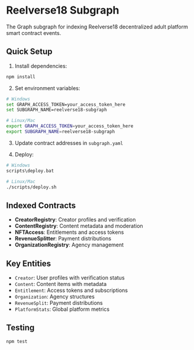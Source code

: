 # Reelverse18 Subgraph

The Graph subgraph for indexing Reelverse18 decentralized adult platform smart contract events.

## Quick Setup

1. Install dependencies:
```bash
npm install
```

2. Set environment variables:
```bash
# Windows
set GRAPH_ACCESS_TOKEN=your_access_token_here
set SUBGRAPH_NAME=reelverse18-subgraph

# Linux/Mac
export GRAPH_ACCESS_TOKEN=your_access_token_here
export SUBGRAPH_NAME=reelverse18-subgraph
```

3. Update contract addresses in `subgraph.yaml`

4. Deploy:
```bash
# Windows
scripts\deploy.bat

# Linux/Mac
./scripts/deploy.sh
```

## Indexed Contracts

- **CreatorRegistry**: Creator profiles and verification
- **ContentRegistry**: Content metadata and moderation
- **NFTAccess**: Entitlements and access tokens
- **RevenueSplitter**: Payment distributions
- **OrganizationRegistry**: Agency management

## Key Entities

- `Creator`: User profiles with verification status
- `Content`: Content items with metadata
- `Entitlement`: Access tokens and subscriptions
- `Organization`: Agency structures
- `RevenueSplit`: Payment distributions
- `PlatformStats`: Global platform metrics

## Testing

```bash
npm test
```